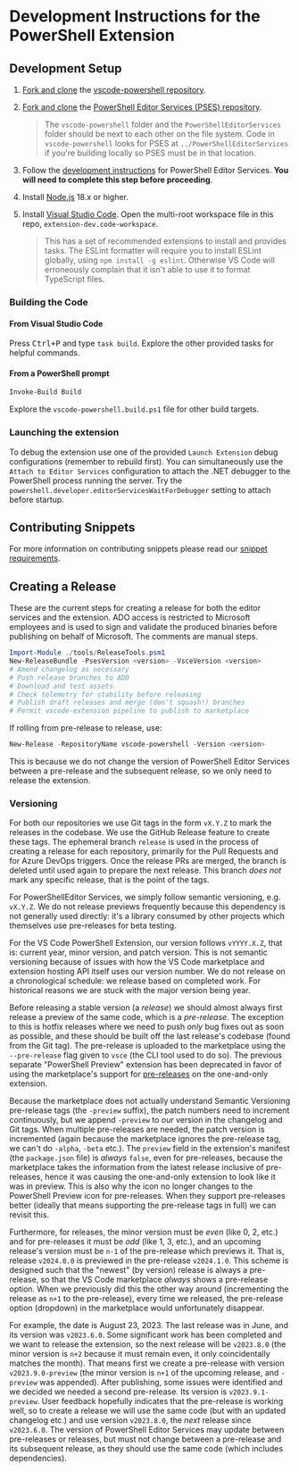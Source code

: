 # Development Instructions for the PowerShell Extension

## Development Setup

1. [Fork and clone][fork] the [vscode-powershell repository](https://github.com/PowerShell/vscode-powershell).

2. [Fork and clone][fork] the [PowerShell Editor Services (PSES) repository](https://github.com/PowerShell/PowerShellEditorServices).
   > The `vscode-powershell` folder and the `PowerShellEditorServices` folder should be next to each other on the file
   > system. Code in `vscode-powershell` looks for PSES at `../PowerShellEditorServices` if you're building locally so
   > PSES must be in that location.

3. Follow the [development instructions](https://github.com/PowerShell/PowerShellEditorServices#development) for
   PowerShell Editor Services. **You will need to complete this step before proceeding**.

4. Install [Node.js](https://nodejs.org/en/) 18.x or higher.

5. Install [Visual Studio Code](https://code.visualstudio.com).
   Open the multi-root workspace file in this repo, `extension-dev.code-workspace`.
   > This has a set of recommended extensions to install and provides tasks.
   > The ESLint formatter will require you to install ESLint globally, using `npm install -g eslint`.
   > Otherwise VS Code will erroneously complain that it isn't able to use it to format TypeScript files.

[fork]: https://help.github.com/articles/fork-a-repo/

### Building the Code

#### From Visual Studio Code

Press <kbd>Ctrl+P</kbd> and type `task build`. Explore the other provided tasks for helpful commands.

#### From a PowerShell prompt

```powershell
Invoke-Build Build
```

Explore the `vscode-powershell.build.ps1` file for other build targets.

### Launching the extension

To debug the extension use one of the provided `Launch Extension` debug configurations (remember to rebuild first).
You can simultaneously use the `Attach to Editor Services` configuration to attach the .NET debugger to the PowerShell process running the server.
Try the `powershell.developer.editorServicesWaitForDebugger` setting to attach before startup.

## Contributing Snippets

For more information on contributing snippets please read our
[snippet requirements](https://github.com/PowerShell/vscode-powershell/blob/main/docs/community_snippets.md#contributing).

## Creating a Release

These are the current steps for creating a release for both the editor services
and the extension. ADO access is restricted to Microsoft employees and is used
to sign and validate the produced binaries before publishing on behalf of
Microsoft. The comments are manual steps.

```powershell
Import-Module ./tools/ReleaseTools.psm1
New-ReleaseBundle -PsesVersion <version> -VsceVersion <version>
# Amend changelog as necessary
# Push release branches to ADO
# Download and test assets
# Check telemetry for stability before releasing
# Publish draft releases and merge (don't squash!) branches
# Permit vscode-extension pipeline to publish to marketplace
```

If rolling from pre-release to release, use:

```powershell
New-Release -RepositoryName vscode-powershell -Version <version>
```

This is because we do not change the version of PowerShell Editor Services between a
pre-release and the subsequent release, so we only need to release the extension.

### Versioning

For both our repositories we use Git tags in the form `vX.Y.Z` to mark the releases in the
codebase. We use the GitHub Release feature to create these tags. The ephemeral branch
`release` is used in the process of creating a release for each repository, primarily for
the Pull Requests and for Azure DevOps triggers. Once the release PRs are merged, the
branch is deleted until used again to prepare the next release. This branch _does not_
mark any specific release, that is the point of the tags.

For PowerShellEditor Services, we simply follow semantic versioning, e.g.
`vX.Y.Z`. We do not release previews frequently because this dependency is not
generally used directly: it's a library consumed by other projects which
themselves use pre-releases for beta testing.

For the VS Code PowerShell Extension, our version follows `vYYYY.X.Z`, that is: current
year, minor version, and patch version. This is not semantic versioning because of issues
with how the VS Code marketplace and extension hosting API itself uses our version number.
We do not release on a chronological schedule: we release based on completed work. For
historical reasons we are stuck with the major version being year.

Before releasing a stable version (a _release_) we should almost always first release a
preview of the same code, which is a _pre-release_. The exception to this is hotfix
releases where we need to push _only_ bug fixes out as soon as possible, and these should
be built off the last release's codebase (found from the Git tag). The pre-release is
uploaded to the marketplace using the `--pre-release` flag given to `vsce` (the CLI tool
used to do so). The previous separate "PowerShell Preview" extension has been deprecated
in favor of using the marketplace's support for [pre-releases][] on the one-and-only
extension.

Because the marketplace does not actually understand Semantic Versioning pre-release tags
(the `-preview` suffix), the patch numbers need to increment continuously, but we append
`-preview` to _our_ version in the changelog and Git tags. When multiple pre-releases are
needed, the patch version is incremented (again because the marketplace ignores the
pre-release tag, we can't do `-alpha`, `-beta` etc.). The `preview` field in
the extension's manifest (the `package.json` file) is _always_ `false`, even for
pre-releases, because the marketplace takes the information from the latest release
inclusive of pre-releases, hence it was causing the one-and-only extension to look like it
was in preview. This is also why the icon no longer changes to the PowerShell Preview icon
for pre-releases. When they support pre-releases better (ideally that means supporting the
pre-release tags in full) we can revisit this.

Furthermore, for releases, the minor version must be _even_ (like 0, 2, etc.) and for
pre-releases it must be _odd_ (like 1, 3, etc.), and an upcoming release's version must be
`n-1` of the pre-release which previews it. That is, release `v2024.0.0` is previewed in
the pre-release `v2024.1.0`. This scheme is designed such that the "newest" (by version)
release is always a pre-release, so that the VS Code marketplace _always_ shows a
pre-release option. When we previously did this the other way around (incrementing the
release as `n+1` to the pre-release), every time we released, the pre-release option
(dropdown) in the marketplace would unfortunately disappear.

[pre-releases]: https://code.visualstudio.com/api/working-with-extensions/publishing-extension#prerelease-extensions

For example, the date is August 23, 2023. The last release was in June, and its version
was `v2023.6.0`. Some significant work has been completed and we want to release the
extension, so the next release will be `v2023.8.0` (the minor version is `n+2` because it
must remain even, it only coincidentally matches the month). That means first we create a
pre-release with version `v2023.9.0-preview` (the minor version is `n+1` of the upcoming
release, and `-preview` was appended). After publishing, some issues were identified and
we decided we needed a second pre-release. Its version is `v2023.9.1-preview`. User
feedback hopefully indicates that the pre-release is working well, so to create a release
we will use the same code (but with an updated changelog etc.) and use version
`v2023.8.0`, the _next_ release since `v2023.6.0`. The version of PowerShell Editor
Services may update between pre-releases or releases, but must not change between a
pre-release and its subsequent release, as they should use the same code (which includes
dependencies).

